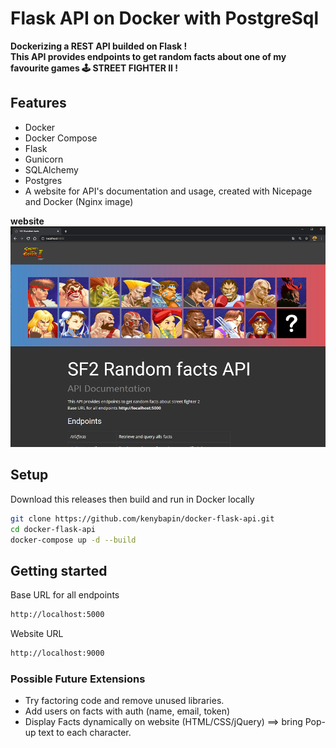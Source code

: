 # Flask API on Docker with PostgreSql 

**Dockerizing a REST API builded on Flask ! <br>This API provides endpoints to get random facts about one of my favourite games 🕹️ STREET FIGHTER II !**


## Features
- Docker
- Docker Compose
- Flask
- Gunicorn
- SQLAlchemy
- Postgres
- A website for API's documentation and usage, created with Nicepage and Docker (Nginx image)


**website**<br>
![website](images/website.png)

## Setup

Download this releases then build and run in Docker locally
```bash
git clone https://github.com/kenybapin/docker-flask-api.git
cd docker-flask-api
docker-compose up -d --build
```
## Getting started
Base URL for all endpoints
```bash
http://localhost:5000
```
Website URL
```bash
http://localhost:9000
```

### Possible Future Extensions
- Try factoring code and remove unused libraries.
- Add users on facts with auth (name, email, token)
- Display Facts dynamically on website (HTML/CSS/jQuery) ==> bring Pop-up text to each character.
